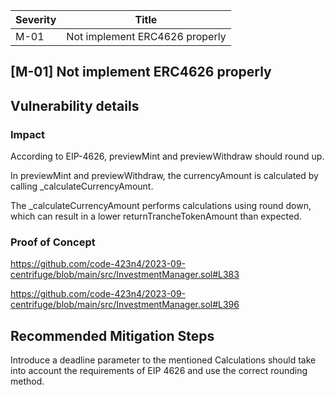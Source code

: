 | Severity | Title |
| -------- | -------- | 
|M-01 |Not implement ERC4626 properly|

## [M-01]  Not implement ERC4626 properly

## Vulnerability details
### Impact
According to EIP-4626, previewMint and previewWithdraw should round up.

In previewMint and previewWithdraw, the currencyAmount is calculated by calling _calculateCurrencyAmount.

The _calculateCurrencyAmount performs calculations using round down, which can result in a lower returnTrancheTokenAmount than expected.




### Proof of Concept
https://github.com/code-423n4/2023-09-centrifuge/blob/main/src/InvestmentManager.sol#L383

https://github.com/code-423n4/2023-09-centrifuge/blob/main/src/InvestmentManager.sol#L396



## Recommended Mitigation Steps
Introduce a deadline parameter to the mentioned Calculations should take into account the requirements of EIP 4626 and use the correct rounding method.
